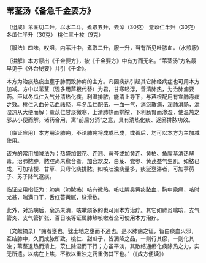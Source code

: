 ## 苇茎汤《备急千金要方》

〔组成〕苇茎切二升，以水二斗，煮取五升，去滓（30克） 薏苡仁半升（30克） 冬瓜仁半升（30克） 桃仁三十枚（9克）

〔服法〕四味，㕮咀，内苇汁中，煮取二升，服一升，当有所见吐脓血。（水煎服）

〔讲解〕本方原出《千金要方》，按《千金要方》中有方而无名。“苇茎汤”方名最早见于《外台秘要》并引《千金》。

本方为治痰热痰血壅于肺而致肺痈的主方。凡因痰热引起其它肺经病症也可用本方加减。方中以苇茎（现多用芦根代替）为君，甘寒轻浮，善清肺热，为治肺痈要药。臣以冬瓜仁入气分清热化痰，利湿排脓，能清上导下，与芦根配用有宣肺涤痰之效。桃仁入血分活血祛瘀，与冬瓜仁配伍，一血一气，消瘀散痈，润肺滑肠，泄湿热从大便而解；薏苡仁甘淡微寒，上清肺热而排脓，下利肠胃而渗湿，使温热之邪从小便而解。诸药合用，寓“前后分消”之意，具有清热化痰、逐瘀排脓功效。

〔临证应用〕本方用治肺痈，不论肺痈将成或已成，或善后，均可以本方为主加减使用。

该方的常用加减法为：热盛加银花、连翘、黄芩或加黄连、黄柏、鱼腥草清热解毒。治肺脓肿，脓腔尚未愈合者，加合欢皮、白芨、党参、黄芪益气生肌。如脓已成，可加桔梗、甘草、贝母化痰排脓。如咳吐浊痰量多，痰涎壅滞者，可加葶苈子、苏子降气逐痰。

临证应用指征为：肺痈（肺脓疡）咳有微热，咳吐腥臭黄痰脓血，胸中隐痛，咳时尤甚，喘满口干，舌红苔黄腻，脉滑数。

此外，对热病后，余热未清，咳嗽痰多的也可用本方治疗。其它如肺炎喘咳，支气管炎、支气管扩张、百日咳等证属肺热咳嗽者全可使用本方治疗。

〔文献摘录〕“痈者壅也，犹土地之壅而不通也。是以肺痈之证，皆由痰血火邪，互结肺中，久而成脓所致。桃仁、甜瓜子，皆润降之品，一则行其瘀，一则化其浊；苇茎退热而清上，苡仁除湿而下行；方虽平淡，其散结通瘀化痰除热之力，实无所遗。以病在上焦，不欲以重浊之药重伤其下也。”（《成方便读》）
